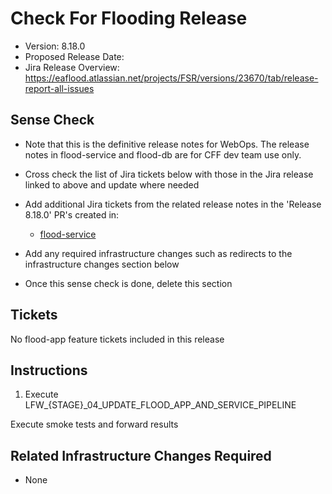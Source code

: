# Check For Flooding Release

- Version: 8.18.0
- Proposed Release Date: 
- Jira Release Overview: https://eaflood.atlassian.net/projects/FSR/versions/23670/tab/release-report-all-issues

## Sense Check

- Note that this is the definitive release notes for WebOps. The release notes in flood-service and flood-db are for CFF dev team use only.
- Cross check the list of Jira tickets below with those in the Jira release linked to above and update where needed
- Add additional Jira tickets from the related release notes in the 'Release 8.18.0' PR's created in:
  - [flood-service](https://github.com/DEFRA/flood-service)

- Add any required infrastructure changes such as redirects to the infrastructure changes section below
- Once this sense check is done, delete this section

## Tickets


No flood-app feature tickets included in this release


## Instructions


1. Execute LFW_{STAGE}_04_UPDATE_FLOOD_APP_AND_SERVICE_PIPELINE


Execute smoke tests and forward results

## Related Infrastructure Changes Required

- None
